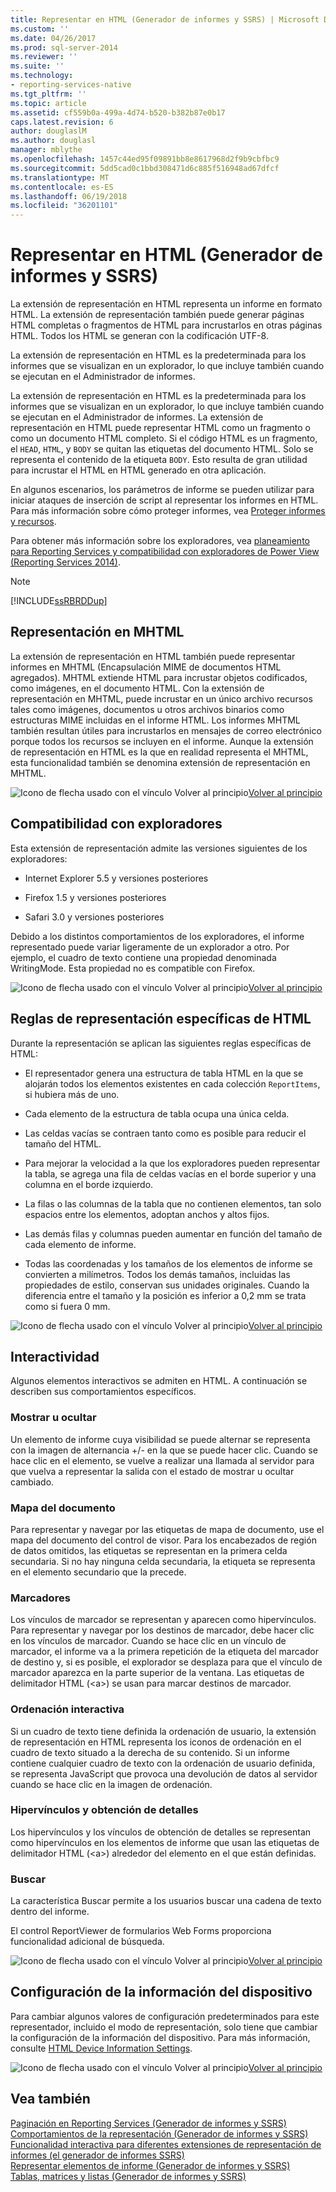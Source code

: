 ```yaml
---
title: Representar en HTML (Generador de informes y SSRS) | Microsoft Docs
ms.custom: ''
ms.date: 04/26/2017
ms.prod: sql-server-2014
ms.reviewer: ''
ms.suite: ''
ms.technology:
- reporting-services-native
ms.tgt_pltfrm: ''
ms.topic: article
ms.assetid: cf559b0a-499a-4d74-b520-b382b87e0b17
caps.latest.revision: 6
author: douglaslM
ms.author: douglasl
manager: mblythe
ms.openlocfilehash: 1457c44ed95f09891bb8e8617968d2f9b9cbfbc9
ms.sourcegitcommit: 5dd5cad0c1bbd308471d6c885f516948ad67dfcf
ms.translationtype: MT
ms.contentlocale: es-ES
ms.lasthandoff: 06/19/2018
ms.locfileid: "36201101"
---
```

# <a name="rendering-to-html-report-builder-and-ssrs"></a>Representar en HTML (Generador de informes y SSRS)
  La extensión de representación en HTML representa un informe en formato HTML. La extensión de representación también puede generar páginas HTML completas o fragmentos de HTML para incrustarlos en otras páginas HTML. Todos los HTML se generan con la codificación UTF-8.  
  
 La extensión de representación en HTML es la predeterminada para los informes que se visualizan en un explorador, lo que incluye también cuando se ejecutan en el Administrador de informes.  
  
 La extensión de representación en HTML es la predeterminada para los informes que se visualizan en un explorador, lo que incluye también cuando se ejecutan en el Administrador de informes. La extensión de representación en HTML puede representar HTML como un fragmento o como un documento HTML completo. Si el código HTML es un fragmento, el `HEAD`, `HTML`, y `BODY` se quitan las etiquetas del documento HTML. Solo se representa el contenido de la etiqueta `BODY`. Esto resulta de gran utilidad para incrustar el HTML en HTML generado en otra aplicación.  
  
 En algunos escenarios, los parámetros de informe se pueden utilizar para iniciar ataques de inserción de script al representar los informes en HTML. Para más información sobre cómo proteger informes, vea [Proteger informes y recursos](../security/secure-reports-and-resources.md).  
  
 Para obtener más información sobre los exploradores, vea [planeamiento para Reporting Services y compatibilidad con exploradores de Power View &#40;Reporting Services 2014&#41;](../browser-support-for-reporting-services-and-power-view.md).  
  
> [!NOTE]  
>  [!INCLUDE[ssRBRDDup](../../includes/ssrbrddup-md.md)]  
  
##  <a name="RenderingMHTML"></a> Representación en MHTML  
 La extensión de representación en HTML también puede representar informes en MHTML (Encapsulación MIME de documentos HTML agregados). MHTML extiende HTML para incrustar objetos codificados, como imágenes, en el documento HTML. Con la extensión de representación en MHTML, puede incrustar en un único archivo recursos tales como imágenes, documentos u otros archivos binarios como estructuras MIME incluidas en el informe HTML. Los informes MHTML también resultan útiles para incrustarlos en mensajes de correo electrónico porque todos los recursos se incluyen en el informe. Aunque la extensión de representación en HTML es la que en realidad representa el MHTML, esta funcionalidad también se denomina extensión de representación en MHTML.  
  
 ![Icono de flecha usado con el vínculo Volver al principio](../../2014-toc/media/uparrow16x16.gif "Icono de flecha usado con el vínculo Volver al principio")[Volver al principio](#BackToTop)  
  
##  <a name="BrowserSupport"></a> Compatibilidad con exploradores  
 Esta extensión de representación admite las versiones siguientes de los exploradores:  
  
-   Internet Explorer 5.5 y versiones posteriores  
  
-   Firefox 1.5 y versiones posteriores  
  
-   Safari 3.0 y versiones posteriores  
  
 Debido a los distintos comportamientos de los exploradores, el informe representado puede variar ligeramente de un explorador a otro. Por ejemplo, el cuadro de texto contiene una propiedad denominada WritingMode. Esta propiedad no es compatible con Firefox.  
  
 ![Icono de flecha usado con el vínculo Volver al principio](../../2014-toc/media/uparrow16x16.gif "Icono de flecha usado con el vínculo Volver al principio")[Volver al principio](#BackToTop)  
  
##  <a name="HTMLSpecificRenderingRules"></a> Reglas de representación específicas de HTML  
 Durante la representación se aplican las siguientes reglas específicas de HTML:  
  
-   El representador genera una estructura de tabla HTML en la que se alojarán todos los elementos existentes en cada colección `ReportItems`, si hubiera más de uno.  
  
-   Cada elemento de la estructura de tabla ocupa una única celda.  
  
-   Las celdas vacías se contraen tanto como es posible para reducir el tamaño del HTML.  
  
-   Para mejorar la velocidad a la que los exploradores pueden representar la tabla, se agrega una fila de celdas vacías en el borde superior y una columna en el borde izquierdo.  
  
-   La filas o las columnas de la tabla que no contienen elementos, tan solo espacios entre los elementos, adoptan anchos y altos fijos.  
  
-   Las demás filas y columnas pueden aumentar en función del tamaño de cada elemento de informe.  
  
-   Todas las coordenadas y los tamaños de los elementos de informe se convierten a milímetros. Todos los demás tamaños, incluidas las propiedades de estilo, conservan sus unidades originales. Cuando la diferencia entre el tamaño y la posición es inferior a 0,2 mm se trata como si fuera 0 mm.  
  
 ![Icono de flecha usado con el vínculo Volver al principio](../../2014-toc/media/uparrow16x16.gif "Icono de flecha usado con el vínculo Volver al principio")[Volver al principio](#BackToTop)  
  
##  <a name="Interactivity"></a> Interactividad  
 Algunos elementos interactivos se admiten en HTML. A continuación se describen sus comportamientos específicos.  
  
### <a name="show-and-hide"></a>Mostrar u ocultar  
 Un elemento de informe cuya visibilidad se puede alternar se representa con la imagen de alternancia +/- en la que se puede hacer clic. Cuando se hace clic en el elemento, se vuelve a realizar una llamada al servidor para que vuelva a representar la salida con el estado de mostrar u ocultar cambiado.  
  
### <a name="document-map"></a>Mapa del documento  
 Para representar y navegar por las etiquetas de mapa de documento, use el mapa del documento del control de visor. Para los encabezados de región de datos omitidos, las etiquetas se representan en la primera celda secundaria. Si no hay ninguna celda secundaria, la etiqueta se representa en el elemento secundario que la precede.  
  
### <a name="bookmarks"></a>Marcadores  
 Los vínculos de marcador se representan y aparecen como hipervínculos. Para representar y navegar por los destinos de marcador, debe hacer clic en los vínculos de marcador. Cuando se hace clic en un vínculo de marcador, el informe va a la primera repetición de la etiqueta del marcador de destino y, si es posible, el explorador se desplaza para que el vínculo de marcador aparezca en la parte superior de la ventana. Las etiquetas de delimitador HTML (\<a>) se usan para marcar destinos de marcador.  
  
### <a name="interactive-sorting"></a>Ordenación interactiva  
 Si un cuadro de texto tiene definida la ordenación de usuario, la extensión de representación en HTML representa los iconos de ordenación en el cuadro de texto situado a la derecha de su contenido. Si un informe contiene cualquier cuadro de texto con la ordenación de usuario definida, se representa JavaScript que provoca una devolución de datos al servidor cuando se hace clic en la imagen de ordenación.  
  
### <a name="hyperlinks-and-drillthrough"></a>Hipervínculos y obtención de detalles  
 Los hipervínculos y los vínculos de obtención de detalles se representan como hipervínculos en los elementos de informe que usan las etiquetas de delimitador HTML (\<a>) alrededor del elemento en el que están definidas.  
  
### <a name="search"></a>Buscar  
 La característica Buscar permite a los usuarios buscar una cadena de texto dentro del informe.  
  
 El control ReportViewer de formularios Web Forms proporciona funcionalidad adicional de búsqueda.  
  
 ![Icono de flecha usado con el vínculo Volver al principio](../../2014-toc/media/uparrow16x16.gif "Icono de flecha usado con el vínculo Volver al principio")[Volver al principio](#BackToTop)  
  
##  <a name="DeviceInfo"></a> Configuración de la información del dispositivo  
 Para cambiar algunos valores de configuración predeterminados para este representador, incluido el modo de representación, solo tiene que cambiar la configuración de la información del dispositivo. Para más información, consulte [HTML Device Information Settings](../html-device-information-settings.md).  
  
 ![Icono de flecha usado con el vínculo Volver al principio](../../2014-toc/media/uparrow16x16.gif "Icono de flecha usado con el vínculo Volver al principio")[Volver al principio](#BackToTop)  
  
## <a name="see-also"></a>Vea también  
 [Paginación en Reporting Services &#40;Generador de informes y SSRS&#41;](../report-design/pagination-in-reporting-services-report-builder-and-ssrs.md)   
 [Comportamientos de la representación &#40;Generador de informes y SSRS&#41;](../report-design/rendering-behaviors-report-builder-and-ssrs.md)   
 [Funcionalidad interactiva para diferentes extensiones de representación de informes &#40;el generador de informes SSRS&#41;](interactive-functionality-different-report-rendering-extensions.md)   
 [Representar elementos de informe &#40;Generador de informes y SSRS&#41;](../report-design/rendering-report-items-report-builder-and-ssrs.md)   
 [Tablas, matrices y listas &#40;Generador de informes y SSRS&#41;](../report-design/create-invoices-and-forms-with-lists-report-builder-and-ssrs.md)  
  
  